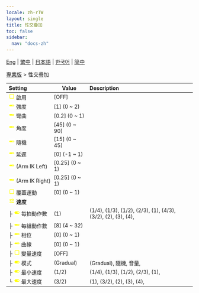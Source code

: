 ```yaml
---
locale: zh-rTW
layout: single
title: 性交疊加
toc: false
sidebar:
  nav: "docs-zh"
---
```

[Eng](/dancexr/menu/2025.4/actor/sex_overlay) | [繁中](/tw/dancexr/menu/2025.4/actor/sex_overlay) | [日本語](/jp/dancexr/menu/2025.4/actor/sex_overlay) | [한국어](/kr/dancexr/menu/2025.4/actor/sex_overlay) | [简中](/zh/dancexr/menu/2025.4/actor/sex_overlay)

[專業版](../menu#專業版) > 性交疊加



| Setting | Value | Description |
| :--- | --- | :--- |
|<nobr>![check_off icon](/images/icon/ic_check_off.png) 啟用</nobr>| [OFF] | 
|<nobr>![slider icon](/images/icon/ic_slider.png) 強度</nobr>| [1] (0 ~ 2) | 
|<nobr>![slider icon](/images/icon/ic_slider.png) 彎曲</nobr>| [0.2] (0 ~ 1) | 
|<nobr>![slider icon](/images/icon/ic_slider.png) 角度</nobr>| [45] (0 ~ 90) | 
|<nobr>![slider icon](/images/icon/ic_slider.png) 隨機</nobr>| [15] (0 ~ 45) | 
|<nobr>![slider icon](/images/icon/ic_slider.png) 延遲</nobr>| [0] (-1 ~ 1) | 
|<nobr>![slider icon](/images/icon/ic_slider.png) (Arm IK Left)</nobr>| [0.25] (0 ~ 1) | 
|<nobr>![slider icon](/images/icon/ic_slider.png) (Arm IK Right)</nobr>| [0.25] (0 ~ 1) | 
|<nobr>![check_off icon](/images/icon/ic_check_off.png) 覆蓋運動</nobr>| [0] (0 ~ 1) | 
|<nobr>![tune icon](/images/icon/ic_tune.png) <b>速度</b></nobr>| | 
|<nobr>├&nbsp;![toggle_on icon](/images/icon/ic_toggle_on.png) 每拍動作數</nobr>| (1) | (1/4), (1/3), (1/2), (2/3), (1), (4/3), (3/2), (2), (3), (4), 
|<nobr>├&nbsp;![slider icon](/images/icon/ic_slider.png) 每組動作數</nobr>| [8] (4 ~ 32) | 
|<nobr>├&nbsp;![slider icon](/images/icon/ic_slider.png) 相位</nobr>| [0] (0 ~ 1) | 
|<nobr>├&nbsp;![slider icon](/images/icon/ic_slider.png) 曲線</nobr>| [0] (0 ~ 1) | 
|<nobr>├&nbsp;![check_off icon](/images/icon/ic_check_off.png) 變量速度</nobr>| [OFF] | 
|<nobr>├&nbsp;![toggle_on icon](/images/icon/ic_toggle_on.png) 模式</nobr>| (Gradual) | (Gradual), 隨機, 音量, 
|<nobr>├&nbsp;![toggle_on icon](/images/icon/ic_toggle_on.png) 最小速度</nobr>| (1/2) | (1/4), (1/3), (1/2), (2/3), (1), 
|<nobr>└&nbsp;![toggle_on icon](/images/icon/ic_toggle_on.png) 最大速度</nobr>| (3/2) | (1), (3/2), (2), (3), (4), 
